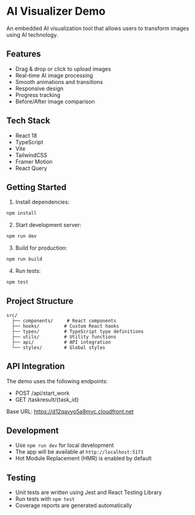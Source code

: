 # AI Visualizer Demo

An embedded AI visualization tool that allows users to transform images using AI technology.

## Features

- Drag & drop or click to upload images
- Real-time AI image processing
- Smooth animations and transitions
- Responsive design
- Progress tracking
- Before/After image comparison

## Tech Stack

- React 18
- TypeScript
- Vite
- TailwindCSS
- Framer Motion
- React Query

## Getting Started

1. Install dependencies:
```bash
npm install
```

2. Start development server:
```bash
npm run dev
```

3. Build for production:
```bash
npm run build
```

4. Run tests:
```bash
npm test
```

## Project Structure

```
src/
  ├── components/     # React components
  ├── hooks/         # Custom React hooks
  ├── types/         # TypeScript type definitions
  ├── utils/         # Utility functions
  ├── api/           # API integration
  └── styles/        # Global styles
```

## API Integration

The demo uses the following endpoints:
- POST /api/start_work
- GET /taskresult/{task_id}

Base URL: https://d12qavyo5a8mvc.cloudfront.net

## Development

- Use `npm run dev` for local development
- The app will be available at `http://localhost:5173`
- Hot Module Replacement (HMR) is enabled by default

## Testing

- Unit tests are written using Jest and React Testing Library
- Run tests with `npm test`
- Coverage reports are generated automatically